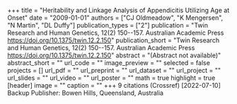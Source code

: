 +++
title = "Heritability and Linkage Analysis of Appendicitis Utilizing Age at Onset"
date = "2009-01-01"
authors = ["CJ Oldmeadow", "K Mengersen", "N Martin", "DL Duffy"]
publication_types = ["2"]
publication = "Twin Research and Human Genetics, 12(2) 150--157. Australian Academic Press https://doi.org/10.1375/twin.12.2.150"
publication_short = "Twin Research and Human Genetics, 12(2) 150--157. Australian Academic Press https://doi.org/10.1375/twin.12.2.150"
abstract = "(Abstract not available)"
abstract_short = ""
url_code = ""
image_preview = ""
selected = false
projects = []
url_pdf = ""
url_preprint = ""
url_dataset = ""
url_project = ""
url_slides = ""
url_video = ""
url_poster = ""
math = true
highlight = true
[header]
image = ""
caption = ""
+++
9 citations (Crossref) [2022-07-10] Backup Publisher: Bowen Hills, Queensland, Australia
